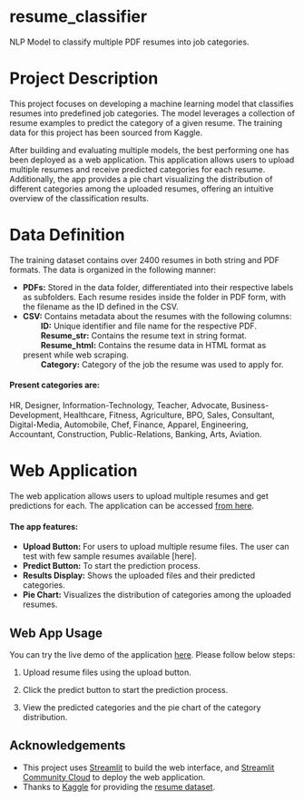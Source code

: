 # resume_classifier
NLP Model to classify multiple PDF resumes into job categories.

# Project Description

This project focuses on developing a machine learning model that classifies resumes into predefined job categories. The model leverages a collection of resume examples to predict the category of a given resume. The training data for this project has been sourced from Kaggle.

After building and evaluating multiple models, the best performing one has been deployed as a web application. This application allows users to upload multiple resumes and receive predicted categories for each resume. Additionally, the app provides a pie chart visualizing the distribution of different categories among the uploaded resumes, offering an intuitive overview of the classification results.

# Data Definition

The training dataset contains over 2400 resumes in both string and PDF formats. The data is organized in the following manner:

- **PDFs:** Stored in the data folder, differentiated into their respective labels as subfolders. Each resume resides inside the folder in PDF form, with the filename as the ID defined in the CSV.
- **CSV:** Contains metadata about the resumes with the following columns:<br/>
   &nbsp; &nbsp; &nbsp; &nbsp; **ID:** Unique identifier and file name for the respective PDF. <br/>
   &nbsp; &nbsp; &nbsp; &nbsp; **Resume_str:** Contains the resume text in string format. <br/>
   &nbsp; &nbsp; &nbsp; &nbsp; **Resume_html:** Contains the resume data in HTML format as present while web scraping. <br/>
   &nbsp; &nbsp; &nbsp; &nbsp; **Category:** Category of the job the resume was used to apply for.<br/>

#### Present categories are: 
HR, Designer, Information-Technology, Teacher, Advocate, Business-Development, Healthcare, Fitness, Agriculture, BPO, Sales, Consultant, Digital-Media, Automobile, Chef, Finance, Apparel, Engineering, Accountant, Construction, Public-Relations, Banking, Arts, Aviation.

# Web Application
The web application allows users to upload multiple resumes and get predictions for each. The application can be accessed [from here](https://resumeclassifier-jp.streamlit.app).<br/>
#### The app features:

- **Upload Button:** For users to upload multiple resume files. The user can test with few sample resumes available [here].
- **Predict Button:** To start the prediction process.
- **Results Display:** Shows the uploaded files and their predicted categories.
- **Pie Chart:** Visualizes the distribution of categories among the uploaded resumes.

## Web App Usage
You can try the live demo of the application [here](https://resumeclassifier-jp.streamlit.app). Please follow below steps:
1. Upload resume files using the upload button.
   
2. Click the predict button to start the prediction process.
3. View the predicted categories and the pie chart of the category distribution.


## Acknowledgements
- This project uses [Streamlit](https://streamlit.io) to build the web interface, and [Streamlit Community Cloud](https://streamlit.io/cloud) to deploy the web application.
- Thanks to [Kaggle](https://www.kaggle.com) for providing the [resume dataset](https://www.kaggle.com/datasets/snehaanbhawal/resume-dataset/data).

